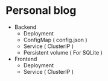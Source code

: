 # Personal blog
- Backend
  - Deployment
  - ConfigMap ( config.json )
  - Service ( ClusterIP )
  - Persistent volume ( For SQLite )
- Frontend
  - Deployment
  - Service ( ClusterIP )
